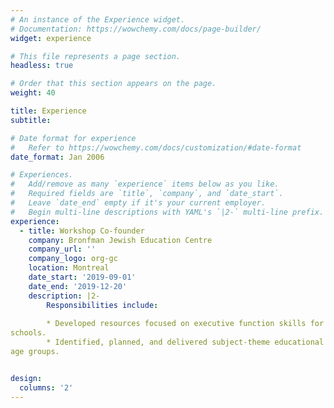 ```yaml
---
# An instance of the Experience widget.
# Documentation: https://wowchemy.com/docs/page-builder/
widget: experience

# This file represents a page section.
headless: true

# Order that this section appears on the page.
weight: 40

title: Experience
subtitle:

# Date format for experience
#   Refer to https://wowchemy.com/docs/customization/#date-format
date_format: Jan 2006

# Experiences.
#   Add/remove as many `experience` items below as you like.
#   Required fields are `title`, `company`, and `date_start`.
#   Leave `date_end` empty if it's your current employer.
#   Begin multi-line descriptions with YAML's `|2-` multi-line prefix.
experience:
  - title: Workshop Co-founder
    company: Bronfman Jewish Education Centre
    company_url: ''
    company_logo: org-gc
    location: Montreal
    date_start: '2019-09-01'
    date_end: '2019-12-20'
    description: |2-
        Responsibilities include:
        
        * Developed resources focused on executive function skills for students from elementary to high
schools.
        * Identified, planned, and delivered subject-theme educational activities for students of varying
age groups.


design:
  columns: '2'
---
```

